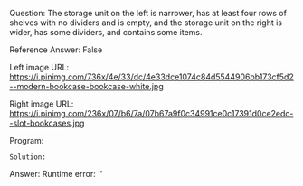 Question: The storage unit on the left is narrower, has at least four rows of shelves with no dividers and is empty, and the storage unit on the right is wider, has some dividers, and contains some items.

Reference Answer: False

Left image URL: https://i.pinimg.com/736x/4e/33/dc/4e33dce1074c84d5544906bb173cf5d2--modern-bookcase-bookcase-white.jpg

Right image URL: https://i.pinimg.com/236x/07/b6/7a/07b67a9f0c34991ce0c17391d0ce2edc--slot-bookcases.jpg

Program:

```
Solution:
```
Answer: Runtime error: ''

